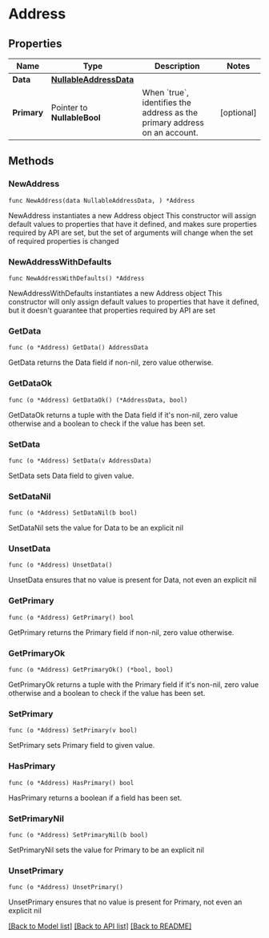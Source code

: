 # Address

## Properties

Name | Type | Description | Notes
------------ | ------------- | ------------- | -------------
**Data** | [**NullableAddressData**](AddressData.md) |  | 
**Primary** | Pointer to **NullableBool** | When &#x60;true&#x60;, identifies the address as the primary address on an account. | [optional] 

## Methods

### NewAddress

`func NewAddress(data NullableAddressData, ) *Address`

NewAddress instantiates a new Address object
This constructor will assign default values to properties that have it defined,
and makes sure properties required by API are set, but the set of arguments
will change when the set of required properties is changed

### NewAddressWithDefaults

`func NewAddressWithDefaults() *Address`

NewAddressWithDefaults instantiates a new Address object
This constructor will only assign default values to properties that have it defined,
but it doesn't guarantee that properties required by API are set

### GetData

`func (o *Address) GetData() AddressData`

GetData returns the Data field if non-nil, zero value otherwise.

### GetDataOk

`func (o *Address) GetDataOk() (*AddressData, bool)`

GetDataOk returns a tuple with the Data field if it's non-nil, zero value otherwise
and a boolean to check if the value has been set.

### SetData

`func (o *Address) SetData(v AddressData)`

SetData sets Data field to given value.


### SetDataNil

`func (o *Address) SetDataNil(b bool)`

 SetDataNil sets the value for Data to be an explicit nil

### UnsetData
`func (o *Address) UnsetData()`

UnsetData ensures that no value is present for Data, not even an explicit nil
### GetPrimary

`func (o *Address) GetPrimary() bool`

GetPrimary returns the Primary field if non-nil, zero value otherwise.

### GetPrimaryOk

`func (o *Address) GetPrimaryOk() (*bool, bool)`

GetPrimaryOk returns a tuple with the Primary field if it's non-nil, zero value otherwise
and a boolean to check if the value has been set.

### SetPrimary

`func (o *Address) SetPrimary(v bool)`

SetPrimary sets Primary field to given value.

### HasPrimary

`func (o *Address) HasPrimary() bool`

HasPrimary returns a boolean if a field has been set.

### SetPrimaryNil

`func (o *Address) SetPrimaryNil(b bool)`

 SetPrimaryNil sets the value for Primary to be an explicit nil

### UnsetPrimary
`func (o *Address) UnsetPrimary()`

UnsetPrimary ensures that no value is present for Primary, not even an explicit nil

[[Back to Model list]](../README.md#documentation-for-models) [[Back to API list]](../README.md#documentation-for-api-endpoints) [[Back to README]](../README.md)


